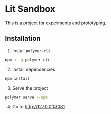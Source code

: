 # Lit Sandbox

This is a project for experiments and prototyping.

## Installation

1. Install `polymer-cli`

```sh
npm i -g polymer-cli
```

2. Install dependencies

```sh
npm install
```

3. Serve the project
```sh
polymer serve --npm
````

4. Go to http://127.0.0.1:8081
